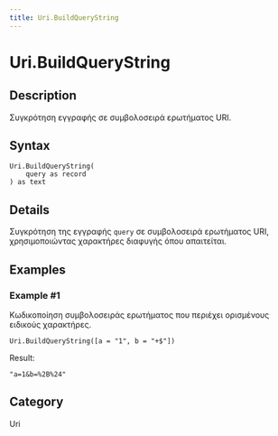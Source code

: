 ```yaml
---
title: Uri.BuildQueryString
---
```


# Uri.BuildQueryString


## Description

Συγκρότηση εγγραφής σε συμβολοσειρά ερωτήματος URI.


## Syntax

```powerquery
Uri.BuildQueryString(
    query as record
) as text
```


## Details

Συγκρότηση της εγγραφής <code>query</code> σε συμβολοσειρά ερωτήματος URI, χρησιμοποιώντας χαρακτήρες διαφυγής όπου απαιτείται.


## Examples

### Example #1 
Κωδικοποίηση συμβολοσειράς ερωτήματος που περιέχει ορισμένους ειδικούς χαρακτήρες.
```powerquery
Uri.BuildQueryString([a = "1", b = "+$"])
```

Result: 
```powerquery
"a=1&b=%2B%24"
```




## Category
Uri
